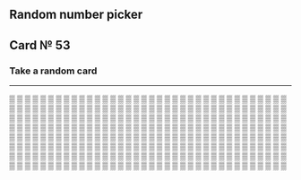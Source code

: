## Random number picker 

## Card № 53

### Take a random card
----
[▒](99.md) [▒](64.md) [▒](56.md) [▒](95.md) [▒](76.md) [▒](61.md) [▒](65.md) [▒](70.md) [▒](44.md) [▒](27.md) [▒](88.md) [▒](77.md) [▒](71.md) [▒](84.md) [▒](67.md) [▒](24.md) [▒](14.md) [▒](66.md) [▒](52.md) [▒](80.md) [▒](30.md) [▒](96.md) [▒](15.md) [▒](61.md) [▒](65.md) [▒](4.md) [▒](17.md) [▒](22.md) [▒](0.md) [▒](27.md) [▒](66.md) [▒](9.md) [▒](23.md) [▒](76.md) [▒](60.md) [▒](73.md) [▒](44.md) [▒](70.md) [▒](99.md) [▒](54.md) [▒](37.md) [▒](87.md) [▒](35.md) [▒](54.md) [▒](83.md) [▒](33.md) [▒](72.md) [▒](36.md) [▒](88.md) [▒](98.md) [▒](7.md) [▒](75.md) [▒](2.md) [▒](68.md) [▒](95.md) [▒](42.md) [▒](26.md) [▒](58.md) [▒](26.md) [▒](30.md) [▒](39.md) [▒](45.md) [▒](68.md) [▒](81.md) [▒](63.md) [▒](29.md) [▒](57.md) [▒](89.md) [▒](89.md) [▒](64.md) [▒](51.md) [▒](27.md) [▒](33.md) [▒](9.md) [▒](73.md) [▒](2.md) [▒](0.md) [▒](87.md) [▒](1.md) [▒](71.md) [▒](82.md) [▒](94.md) [▒](76.md) [▒](46.md) [▒](49.md) [▒](52.md) [▒](60.md) [▒](62.md) [▒](35.md) [▒](60.md) [▒](5.md) [▒](72.md) [▒](88.md) [▒](74.md) [▒](46.md) [▒](98.md) [▒](80.md) [▒](88.md) [▒](45.md) [▒](54.md) [▒](40.md) [▒](25.md) [▒](56.md) [▒](47.md) [▒](18.md) [▒](63.md) [▒](33.md) [▒](31.md) [▒](25.md) [▒](93.md) [▒](23.md) [▒](50.md) [▒](42.md) [▒](86.md) [▒](77.md) [▒](78.md) [▒](41.md) [▒](31.md) [▒](65.md) [▒](9.md) [▒](3.md) [▒](9.md) [▒](58.md) [▒](25.md) [▒](74.md) [▒](41.md) [▒](42.md) [▒](3.md) [▒](81.md) [▒](43.md) [▒](84.md) [▒](8.md) [▒](45.md) [▒](24.md) [▒](92.md) [▒](6.md) [▒](62.md) [▒](47.md) [▒](77.md) [▒](29.md) [▒](40.md) [▒](53.md) [▒](32.md) [▒](16.md) [▒](92.md) [▒](89.md) [▒](46.md) [▒](70.md) [▒](85.md) [▒](28.md) [▒](56.md) [▒](14.md) [▒](38.md) [▒](47.md) [▒](22.md) [▒](39.md) [▒](72.md) [▒](57.md) [▒](5.md) [▒](21.md) [▒](1.md) [▒](96.md) [▒](49.md) [▒](93.md) [▒](18.md) [▒](44.md) [▒](50.md) [▒](36.md) [▒](85.md) [▒](7.md) [▒](20.md) [▒](95.md) [▒](50.md) [▒](29.md) [▒](87.md) [▒](36.md) [▒](12.md) [▒](59.md) [▒](46.md) [▒](18.md) [▒](13.md) [▒](32.md) [▒](10.md) [▒](11.md) [▒](69.md) [▒](79.md) [▒](10.md) [▒](16.md) [▒](30.md) [▒](99.md) [▒](63.md) [▒](98.md) [▒](23.md) [▒](38.md) [▒](0.md) [▒](63.md) [▒](84.md) [▒](90.md) [▒](79.md) [▒](49.md) [▒](45.md) [▒](85.md) [▒](14.md) [▒](20.md) [▒](17.md) [▒](64.md) [▒](21.md) [▒](67.md) [▒](91.md) [▒](89.md) [▒](76.md) [▒](26.md) [▒](83.md) [▒](2.md) [▒](18.md) [▒](6.md) [▒](94.md) [▒](15.md) [▒](37.md) [▒](67.md) [▒](8.md) [▒](20.md) [▒](56.md) [▒](78.md) [▒](79.md) [▒](6.md) [▒](28.md) [▒](25.md) [▒](83.md) [▒](48.md) [▒](55.md) [▒](34.md) [▒](34.md) [▒](10.md) [▒](78.md) [▒](65.md) [▒](21.md) [▒](47.md) [▒](4.md) [▒](5.md) [▒](41.md) [▒](5.md) [▒](59.md) [▒](69.md) [▒](28.md) [▒](23.md) [▒](78.md) [▒](31.md) [▒](3.md) [▒](82.md) [▒](95.md) [▒](48.md) [▒](21.md) [▒](86.md) [▒](19.md) [▒](4.md) [▒](26.md) [▒](19.md) [▒](44.md) [▒](30.md) [▒](43.md) [▒](48.md) [▒](96.md) [▒](91.md) [▒](7.md) [▒](52.md) [▒](3.md) [▒](16.md) [▒](51.md) [▒](84.md) [▒](42.md) [▒](32.md) [▒](82.md) [▒](82.md) [▒](68.md) [▒](67.md) [▒](17.md) [▒](61.md) [▒](53.md) [▒](86.md) [▒](55.md) [▒](90.md) [▒](50.md) [▒](93.md) [▒](96.md) [▒](90.md) [▒](40.md) [▒](60.md) 
